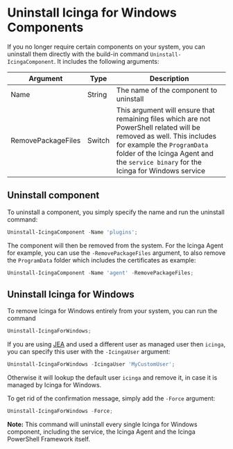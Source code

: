 # Uninstall Icinga for Windows Components

If you no longer require certain components on your system, you can uninstall them directly with the build-in command `Uninstall-IcingaComponent`. It includes the following arguments:

| Argument           | Type   | Description |
| ---                | ---    | ---         |
| Name               | String | The name of the component to uninstall |
| RemovePackageFiles | Switch | This argument will ensure that remaining files which are not PowerShell related will be removed as well. This includes for example the `ProgramData` folder of the Icinga Agent and the `service binary` for the Icinga for Windows service |

## Uninstall component

To uninstall a component, you simply specify the name and run the uninstall command:

```powershell
Uninstall-IcingaComponent -Name 'plugins';
```

The component will then be removed from the system. For the Icinga Agent for example, you can use the `-RemovePackageFiles` argument, to also remove the `ProgramData` folder which includes the certificates as example:

```powershell
Uninstall-IcingaComponent -Name 'agent' -RemovePackageFiles;
```

## Uninstall Icinga for Windows

To remove Icinga for Windows entirely from your system, you can run the command

```powershell
Uninstall-IcingaForWindows;
```

If you are using [JEA](../130-JEA/01-JEA-Profiles.md) and used a different user as managed user then `icinga`, you can specify this user with the `-IcingaUser` argument:

```powershell
Uninstall-IcingaForWindows -IcingaUser 'MyCustomUser';
```

Otherwise it will lookup the default user `icinga` and remove it, in case it is managed by Icinga for Windows.

To get rid of the confirmation message, simply add the `-Force` argument:

```powershell
Uninstall-IcingaForWindows -Force;
```

**Note:** This command will uninstall every single Icinga for Windows component, including the service, the Icinga Agent and the Icinga PowerShell Framework itself.
